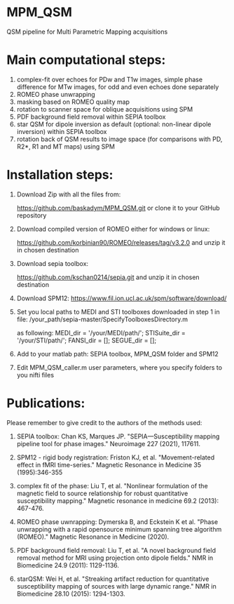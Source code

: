 # MPM_QSM
QSM pipeline for Multi Parametric Mapping acquisitions


# Main computational steps:

 1) complex-fit over echoes for PDw and T1w images,
    simple phase difference for MTw images,
    for odd and even echoes done separately
 2) ROMEO phase unwrapping
 3) masking based on ROMEO quality map
 4) rotation to scanner space for oblique acquisitions using SPM
 5) PDF background field removal within SEPIA toolbox
 6) star QSM for dipole inversion as default (optional: non-linear dipole inversion) within SEPIA toolbox
 7) rotation back of QSM results to image space (for comparisons with PD, R2*, R1 and MT maps) using SPM


# Installation steps:

1. Download Zip with all the files from:

	https://github.com/baskadym/MPM_QSM.git
	or clone it to your GitHub repository

2. Download compiled version of ROMEO either for windows or linux:
	
	https://github.com/korbinian90/ROMEO/releases/tag/v3.2.0
	and unzip it in chosen destination

3. Download sepia toolbox:
	
	https://github.com/kschan0214/sepia.git
	and unzip it in chosen destination

4. Download SPM12:
	https://www.fil.ion.ucl.ac.uk/spm/software/download/

5. Set you local paths to MEDI and STI toolboxes downloaded in step 1 in file:
 	/your_path/sepia-master/SpecifyToolboxesDirectory.m

	as following:
	MEDI_dir = '/your/MEDI/path/';
	STISuite_dir = '/your/STI/path/';
	FANSI_dir = [];
	SEGUE_dir = [];

6. Add to your matlab path: SEPIA toolbox, MPM_QSM folder and SPM12
7. Edit MPM_QSM_caller.m user parameters, where you specify folders to you nifti files


# Publications:

Please remember to give credit to the authors of the methods used:

1. SEPIA toolbox:
Chan KS, Marques JP. "SEPIA—Susceptibility mapping pipeline tool for phase images." Neuroimage 227 (2021), 117611.

2. SPM12 - rigid body registration:
Friston KJ, et al. "Movement-related effect in fMRI time-series." Magnetic Resonance in Medicine 35 (1995):346-355

4. complex fit of the phase:
Liu T, et al. "Nonlinear formulation of the magnetic field to source relationship for robust quantitative susceptibility mapping." Magnetic resonance in medicine 69.2 (2013): 467-476.

3. ROMEO phase uwnrapping:
Dymerska B, and Eckstein K et al. "Phase unwrapping with a rapid opensource minimum spanning tree algorithm (ROMEO)." Magnetic Resonance in Medicine (2020).

4. PDF background field removal:
Liu T, et al. "A novel background field removal method for MRI using projection onto dipole fields." NMR in Biomedicine 24.9 (2011): 1129-1136.

5. starQSM:
Wei H, et al. "Streaking artifact reduction for quantitative susceptibility mapping of sources with large dynamic range." NMR in Biomedicine 28.10 (2015): 1294-1303.

